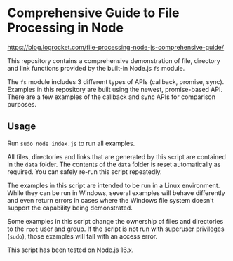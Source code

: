 # Comprehensive Guide to File Processing in Node

https://blog.logrocket.com/file-processing-node-js-comprehensive-guide/

This repository contains a comprehensive demonstration of file, directory and link functions provided by the built-in Node.js `fs` module. 

The `fs` module includes 3 different types of APIs (callback, promise, sync). Examples in this repository are built using the newest, promise-based API. There are a few examples of the callback and sync APIs for comparison purposes.


## Usage

Run `sudo node index.js` to run all examples.

All files, directories and links that are generated by this script are contained in the `data` folder. The contents of the `data` folder is reset automatically as required. You can safely re-run this script repeatedly.

The examples in this script are intended to be run in a Linux environment. While they can be run in Windows, several examples will behave differently and even return errors in cases where the Windows file system doesn't support the capability being demonstrated.

Some examples in this script change the ownership of files and directories to the `root` user and group. If the script is not run with superuser privileges (`sudo`), those examples will fail with an access error.

This script has been tested on Node.js 16.x.
